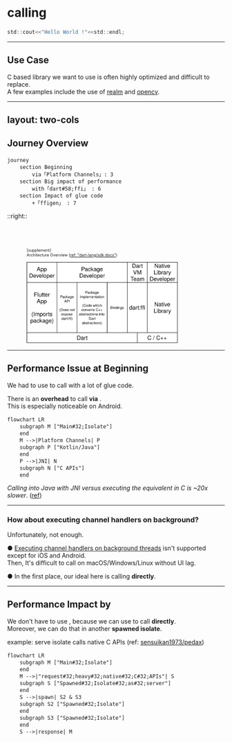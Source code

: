 <PageTitleHeader section="calling native C APIs"/>

# calling <UniqueTechnicalTerm val="native C APIs"/>

```c
std::cout<<"Hello World !"<<std::endl;
```

---

<PageTitleHeader section="calling native C APIs" title="Use Case"/>

## Use Case

C based library we want to use is often highly optimized and difficult to replace.  
A few examples include the use of [realm](https://github.com/realm/realm-core) and [opencv](https://opencv.org/).

---
layout: two-cols
---
<!-- https://github.com/slidevjs/slidev/blob/main/packages/client/layouts/two-cols.vue -->

<PageTitleHeader section="calling native C APIs" title="Journey Overview"/>

## Journey Overview

```mermaid {scale: 0.6}
journey
    section Beginning
        via「Platform Channels」: 3
    section Big impact of performance
        with「dart#58;ffi」 : 6
    section Impact of glue code
        +「ffigen」 : 7
```
<!-- https://mermaid-js.github.io/mermaid/#/./flowchart?id=entity-codes-to-escape-characters -->

::right::
<br/>
<br/>
<br/>
<br/>
<div style="margin-left: 5em; font-size: xx-small">
    <div>
        [supplement]
        <br/>
        <TechnicalTerm val="dart:ffi"/> Architecture Overview
        (<a href="https://github.com/dart-lang/sdk/blob/master/samples/ffi/sqlite/docs/sqlite-tutorial.md#architecture-overview">ref: "dart-lang/sdk docs"</a>)
    </div>
    <br/>
    <img src="https://github.com/dart-lang/sdk/raw/master/samples/ffi/sqlite/docs/lib/scenario-default.svg" width="350"/>
</div>

---

<PageTitleHeader section="calling native C APIs" title="Issues"/>

## Performance Issue at Beginning

We had to use <a href="https://docs.flutter.dev/development/platform-integration/platform-channels" target="_blank"><TechnicalTerm val="Platform Channels"/></a> to call <UniqueTechnicalTerm val="native C APIs"/> with a lot of glue code.  
<!-- [Dart VM FFI Vision written by Google dart-lang Team Engineer](https://gist.github.com/mraleph/2582b57737711da40262fad71215d62e) -->

There is an **overhead** to call <UniqueTechnicalTerm val="native C APIs"/> **via** <TechnicalTerm val="Platform Channels"/>.  
This is especially noticeable on Android.

```mermaid
flowchart LR
    subgraph M ["Main#32;Isolate"]
    end
    M -->|Platform Channels| P
    subgraph P ["Kotlin/Java"]
    end
    P -->|JNI| N
    subgraph N ["C APIs"]
    end
```

<em>Calling into Java with JNI versus executing the equivalent in C is ~20x slower</em>. ([ref](https://docs.google.com/document/d/1bD_tiN987fWEPtw7tjXHzqZVg_g9H95IS32Cm609VZ8))

---

<PageTitleHeader section="calling native C APIs" title="Issues"/>

### How about executing channel handlers on background?

Unfortunately, not enough.  

● [Executing channel handlers on background threads](https://docs.flutter.dev/development/platform-integration/platform-channels#channels-and-platform-threading) isn't supported except for iOS and Android.  
Then, It's difficult to call <UniqueTerm val="Expensive"/> <UniqueTechnicalTerm val="native C APIs"/> on macOS/Windows/Linux without UI lag.

● In the first place, our ideal here is calling <UniqueTechnicalTerm val="native C APIs"/> **directly**.

---

<PageTitleHeader section="calling native C APIs" title="Impact"/>

## Performance Impact by <TechnicalTerm val="dart:ffi"/>

We don't have to use <TechnicalTerm val="Platform Channels"/>, because we can use <TechnicalTerm val="dart:ffi"/> to call <UniqueTechnicalTerm val="native C APIs"/> **directly**.  
Moreover, we can do that in another **spawned isolate**.  

example: serve isolate calls native C APIs (ref: [sensuikan1973/pedax](https://github.com/sensuikan1973/pedax/blob/main/lib/engine/edax_server.dart))
<!-- FFI package example: https://github.com/sensuikan1973/libedax4dart -->

```mermaid
flowchart LR
    subgraph M ["Main#32;Isolate"]
    end
    M -->|"request#32;heavy#32;native#32;C#32;APIs"| S
    subgraph S ["Spawned#32;Isolate#32;as#32;server"]
    end
    S -->|spawn| S2 & S3
    subgraph S2 ["Spawned#32;Isolate"]
    end
    subgraph S3 ["Spawned#32;Isolate"]
    end
    S -->|response| M
```

<!-- https://mermaid-js.github.io/mermaid/#/flowchart -->
